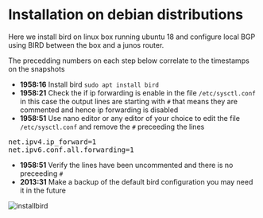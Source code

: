 # Installation on debian distributions  
Here we install bird on linux box running ubuntu 18 and configure local BGP using BIRD between the box and a junos router.

The precedding numbers on each step below correlate to the timestamps on the snapshots

* **1958:16** Install bird `sudo apt install bird`  
* **1958:21** Check the if ip forwarding is enable in the file `/etc/sysctl.conf` in this case the output lines are starting with `#` that means they are commented and hence ip forwarding is disabled  
* **1958:51** Use nano editor or any editor of your choice to edit the file `/etc/sysctl.conf` and remove the `#` preceeding the lines  
<pre>
net.ipv4.ip_forward=1
net.ipv6.conf.all.forwarding=1
</pre>

* **1958:51** Verify the lines have been uncommented and there is no preceeding `#`  
* **2013:31** Make a backup of the default bird configuration you may need it in the future

![installbird](https://user-images.githubusercontent.com/50369643/63584660-117a9500-c5a6-11e9-8698-2b115695253f.png)
